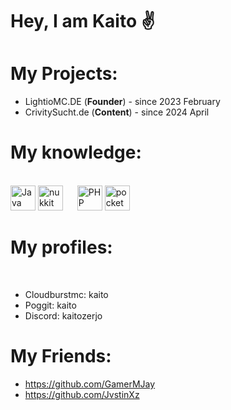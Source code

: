 <h1 align>Hey, I am Kaito ✌</h1>

###

# My Projects:

- LightioMC.DE (**Founder**) - since 2023 February
- CrivitySucht.de (**Content**) - since 2024 April

<h1 align> My knowledge: </h1>
<br clear="both">

<div align>
  
<img src="https://cdn.jsdelivr.net/gh/devicons/devicon/icons/java/java-original.svg" height="40" alt="Java logo" />
<img src="https://avatars.githubusercontent.com/u/12780190?s=200&v=4" height="40" alt="nukkit" />
<img width="15" />
<img src="https://cdn.jsdelivr.net/gh/devicons/devicon/icons/php/php-original.svg" height="40" alt="PHP logo" />
<img src="https://avatars.githubusercontent.com/u/22548559?s=200&v=4" height="40" alt="pocketmine" />


</div>

###
<h1 align> My profiles: </h1>
<br clear="both">

- Cloudburstmc: kaito
- Poggit: kaito
- Discord: kaitozerjo

###


# My Friends:
- https://github.com/GamerMJay
- https://github.com/JvstinXz

